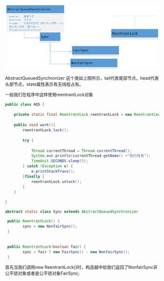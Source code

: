 





![](/assets/1.png)











AbstractQueuedSynchronizer 这个类如上图所示，tail代表尾部节点，head代表头部节点，state属性表示有无线程占有。

一般我们在程序中这样使用reentrantLock对象

```java
public class AQS {

    private static final ReentrantLock reentrantLock = new ReentrantLock(true);

    public void work(){
        reentrantLock.lock();

        try {

            Thread currentThread = Thread.currentThread();
            System.out.println(currentThread.getName() +"执行任务");
            TimeUnit.SECONDS.sleep(5);
        } catch (Exception e) {
            e.printStackTrace();
        }finally {
            reentrantLock.unlock();
        }
    }

}
```

```java
abstract static class Sync extends AbstractQueuedSynchronizer
```

```java
 public ReentrantLock() {
        sync = new NonfairSync();
 }


 public ReentrantLock(boolean fair) {
        sync = fair ? new FairSync() : new NonfairSync();
 }
```

首先当我们调用new ReentrantLock\(\)时，构造器中给我们返回了NonfairSync非公平锁对象或者是公平锁对象FairSync;

